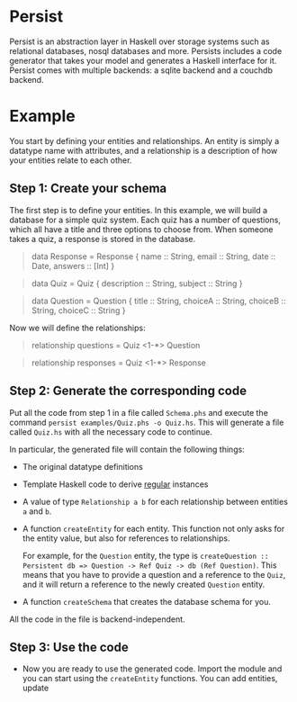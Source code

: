 Persist
=======

Persist is an abstraction layer in Haskell over storage systems such as
relational databases, nosql databases and more. Persists includes a code
generator that takes your model and generates a Haskell interface for it.
Persist comes with multiple backends: a sqlite backend and a couchdb backend.

Example
============

You start by defining your entities and relationships. An entity is simply a
datatype name with attributes, and a relationship is a description of how your
entities relate to each other.

Step 1: Create your schema
--------------------------

The first step is to define your entities. In this example, we will build a
database for a simple quiz system. Each quiz has a number of questions, which
all have a title and three options to choose from. When someone takes a quiz, a
response is stored in the database.

> data Response = Response {
>   name    :: String,
>   email   :: String,
>   date    :: Date,
>   answers :: [Int]
> }

> data Quiz = Quiz {
>   description :: String,
>   subject     :: String
> }

> data Question = Question {
>   title   :: String,
>   choiceA :: String,
>   choiceB :: String,
>   choiceC :: String
> }

Now we will define the relationships:

> relationship questions = Quiz <1-*> Question

> relationship responses = Quiz <1-*> Response

Step 2: Generate the corresponding code
---------------------------------------

Put all the code from step 1 in a file called `Schema.phs` and execute the command `persist
examples/Quiz.phs -o Quiz.hs`. This will generate a file called `Quiz.hs` with all the necessary
code to continue. 

In particular, the generated file will contain the following things:

* The original datatype definitions

* Template Haskell code to derive [regular](http://hackage.haskell.org/package/regular) instances

* A value of type `Relationship a b` for each relationship between entities `a` and `b`.

* A function `createEntity` for each entity. This function not only asks for the
  entity value, but also for references to relationships. 
  
  For example, for the `Question` entity, the type is `createQuestion :: Persistent db => Question -> Ref Quiz -> db (Ref Question)`.
  This means that you have to provide a question and a reference to the `Quiz`,
  and it will return a reference to the newly created `Question` entity. 

* A function `createSchema` that creates the database schema for you.

All the code in the file is backend-independent.

Step 3: Use the code
--------------------

* Now you are ready to use the generated code. Import the module and you can
  start using the `createEntity` functions. You can add entities, update 
